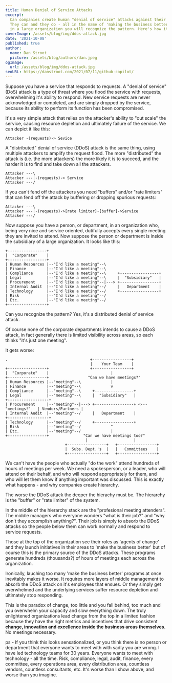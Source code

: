 ```yaml
---
title: Human Denial of Service Attacks
excerpt:
  Can companies create human "denial of service" attacks against their own employees?
  They can and they do - all in the name of 'making the business better'. If you work
  in a large organization you will recognize the pattern. Here's how it works...
coverImage: /assets/blog/img/ddos-attack.jpg
date: '2021-10-08'
published: true
author:
  name: Dan Stroot
  picture: /assets/blog/authors/dan.jpeg
ogImage:
  url: /assets/blog/img/ddos-attack.jpg
seoURL: https://danstroot.com/2021/07/11/github-copilot/
---
```


Suppose you have a service that responds to requests. A "denial of service" (DoS) attack is a type of threat where you flood the service with requests, overwhelming it's ability to respond. New service requests are never acknowledged or completed, and are simply dropped by the service, because its ability to perform its function has been compromised.

It's a very simple attack that relies on the attacker's ability to "out scale" the service, causing resource depletion and ultimately failure of the service. We can depict it like this:

```shell
Attacker -(requests)-> Sevice
```

A "distributed" denial of service (DDoS) attack is the same thing, using multiple attackers to amplify the request flood. The more "distributed" the attack is (i.e. the more attackers) the more likely it is to succeed, and the harder it is to find and take down all the attackers.

```shell
Attacker ---\
Attacker ---|-(requests)-> Service
Attacker ---/
```

If you can't fend off the attackers you need "buffers" and/or "rate limiters" that can fend off the attack by buffering or dropping spurious requests:

```shell
Attacker ---\
Attacker ---|-(requests)->[rate limiter]-[buffer]->Service
Attacker ---/
```

Now suppose you have a person, or department, in an organization who, being very nice and service oriented, dutifully accepts every single meeting they are invited to attend. Now suppose the person or department is inside the subsidiary of a large organization. It looks like this:

```shell
+-----------------+
|  "Corporate"    |
+-----------------+
| Human Resources |--"I'd like a meeting"--\
| Finance         |--"I'd like a meeting"--\
| Compliance      |--"I'd like a meeting"--\     +-----------------+
| Legal           |--"I'd like a meeting"--\     |  "Subsidiary"   |
| Procurement     |--"I'd like a meeting"--|---> +-----------------+
| Internal Audit  |--"I'd like a meeting"--/     |   Department    |
| Technology      |--"I'd like a meeting"--/     +-----------------+
| Risk            |--"I'd like a meeting"--/
| Etc.            |--"I'd like a meeting"--/
+-----------------+
```

Can you recognize the pattern? Yes, it's a distributed denial of service attack.

Of course none of the corporate departments intends to cause a DDoS attack, in fact generally there is limited visibility across areas, so each thinks "it's just one meeting".

It gets worse:

```shell
.                                    +-----------------+
                                     |    Your Team    |
+-----------------+                  +-----------------+
|  "Corporate"    |                           |
+-----------------+                 "Can we have meetings?"
| Human Resources |--"meeting"--\             |
| Finance         |--"meeting"--\             v
| Compliance      |--"meeting"--\     +-----------------+
| Legal           |--"meeting"--\     |  "Subsidiary"   |                  +------------------+
| Procurement     |--"meeting"--|---> +-----------------+ <---"meetings!"-- | Vendors/Partners |
| Internal Audit  |--"meeting"--/     |   Department    |                  +------------------+
| Technology      |--"meeting"--/     +-----------------+
| Risk            |--"meeting"--/             ^
| Etc.            |--"meeting"--/             |
+-----------------+               "Can we have meetings too?"
                                   |                    |
                          +-----------------+   +-----------------+
                          |  Subs. Dept.'s  |   |   Committees    |
                          +-----------------+   +-----------------+
```

We can't have the people who actually "do the work" attend hundreds of hours of meetings per week. We need a spokesperson, or a leader, who will attend on their behalf, and who will respond appropriately for them, and who will let them know if anything important was discussed. This is exactly what happens - and why companies create hierarchy.

The worse the DDoS attack the deeper the hierachy must be. The hierarchy is the "buffer" or "rate limiter" of the system.

In the middle of the hierarchy stack are the "profesional meeting attenders". The middle managers who everyone wonders "what is their job?" and "why don't they accomplish anything?". Their job is simply to absorb the DDoS attacks so the people below them can work normally and respond to service requests.

Those at the top of the organization see their roles as 'agents of change' and they launch initiatives in their areas to 'make the business better' but of course this is the primary source of the DDoS attacks. These programs generate hundreds (thousands?) of hours of meetings each across the organization.

Ironically, lauching too many 'make the business better' programs at once inevitably makes it worse. It requires more layers of middle management to absorb the DDoS attack on it's employees that ensues. Or they simply get overwhelmed and the underlying services suffer resource depletion and ultimately stop responding.

This is the paradox of change, too little and you fall behind, too much and you overwhelm your capacity and slow everything down. The truly enlightened organizations lead change from the top in a limited fashion because they have the right metrics and incentives that drive consistent **change, innovation and excellence inside the business areas themselves.** No meetings necessary.

ps - If you think this looks sensationalized, or you think there is no person or department that everyone wants to meet with with sadly you are wrong. I have led technology teams for 30 years. Everyone wants to meet with technology - all the time. Risk, compliance, legal, audit, finance, every committee, every operations area, every distribution area, countless vendors, countless consultants, etc. It's worse than I show above, and worse than you imagine.
